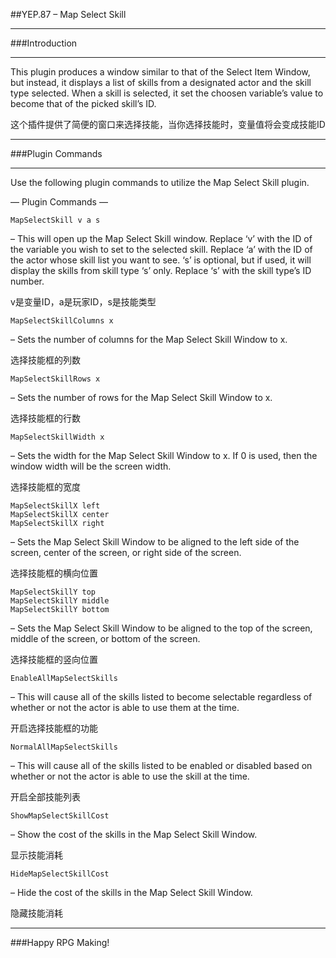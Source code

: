 ##YEP.87 – Map Select Skill
***
###Introduction
***

This plugin produces a window similar to that of the Select Item Window, but instead, it displays a list of skills from a designated actor and the skill type selected. When a skill is selected, it set the choosen variable’s value to become that of the picked skill’s ID.

这个插件提供了简便的窗口来选择技能，当你选择技能时，变量值将会变成技能ID

***
###Plugin Commands
***

Use the following plugin commands to utilize the Map Select Skill plugin.

— Plugin Commands —

	MapSelectSkill v a s
– This will open up the Map Select Skill window. Replace ‘v’ with the ID of the variable you wish to set to the selected skill. Replace ‘a’ with the ID of the actor whose skill list you want to see. ‘s’ is optional, but if used, it will display the skills from skill type ‘s’ only. Replace ‘s’ with the skill type’s ID number.

v是变量ID，a是玩家ID，s是技能类型

	MapSelectSkillColumns x
– Sets the number of columns for the Map Select Skill Window to x.

选择技能框的列数

	MapSelectSkillRows x
– Sets the number of rows for the Map Select Skill Window to x.

选择技能框的行数

	MapSelectSkillWidth x
– Sets the width for the Map Select Skill Window to x. If 0 is used, then the window width will be the screen width.

选择技能框的宽度

	MapSelectSkillX left
	MapSelectSkillX center
	MapSelectSkillX right
– Sets the Map Select Skill Window to be aligned to the left side of the screen, center of the screen, or right side of the screen.

选择技能框的横向位置

	MapSelectSkillY top
	MapSelectSkillY middle
	MapSelectSkillY bottom
– Sets the Map Select Skill Window to be aligned to the top of the screen, middle of the screen, or bottom of the screen.

选择技能框的竖向位置

	EnableAllMapSelectSkills
– This will cause all of the skills listed to become selectable regardless of whether or not the actor is able to use them at the time.

开启选择技能框的功能

	NormalAllMapSelectSkills
– This will cause all of the skills listed to be enabled or disabled based on whether or not the actor is able to use the skill at the time.

开启全部技能列表

	ShowMapSelectSkillCost
– Show the cost of the skills in the Map Select Skill Window.

显示技能消耗

	HideMapSelectSkillCost
– Hide the cost of the skills in the Map Select Skill Window.

隐藏技能消耗

***
###Happy RPG Making!